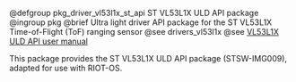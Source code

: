 <!--
SPDX-FileCopyrightText: 2025 Gunar Schorcht
SPDX-License-Identifier: LGPL-2.1-only
-->

@defgroup pkg_driver_vl53l1x_st_api ST VL53L1X ULD API package
@ingroup  pkg
@brief    Ultra light driver API package for the ST VL53L1X Time-of-Flight (ToF) ranging sensor
@see      drivers_vl53l1x
@see      [VL53L1X ULD API user manual](https://www.st.com/resource/en/user_manual/um2510-a-guide-to-using-the-vl53l1x-ultra-lite-driver-stmicroelectronics.pdf)

This package provides the ST VL53L1X ULD API package (STSW-IMG009),
adapted for use with RIOT-OS.
